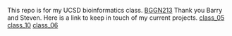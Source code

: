 This repo is for my UCSD bioinformatics class. [BGGN213](https://bioboot.github.io/bggn213_F24/)
Thank you Barry and Steven. Here is a link to keep in touch of my current projects. 
[class_05](https://github.com/stl034/BGGN213/tree/main/Class_05)
[class_10](https://github.com/stl034/BGGN213/tree/main/Class_10)
[class_06](https://github.com/stl034/BGGN213/tree/main/Class_06)
